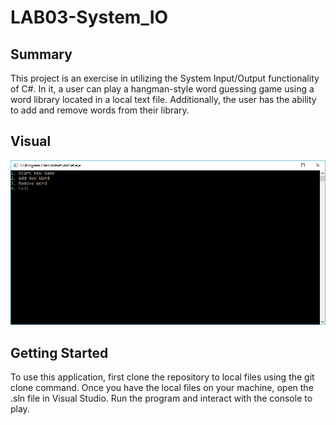 # LAB03-System_IO

## Summary

This project is an exercise in utilizing the System Input/Output functionality of C#.
In it, a user can play a hangman-style word guessing game using a word library located in a local
text file.
Additionally, the user has the ability to add and remove words from their library.

## Visual

![screen_cap](/Word_Guess_Game/Assets/Capture.PNG)

## Getting Started

To use this application, first clone the repository to local files using the git clone command.
Once you have the local files on your machine, open the .sln file in Visual Studio.
Run the program and interact with the console to play.